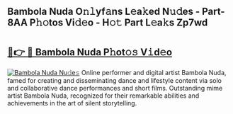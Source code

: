 ## Bambola Nuda O𝚗𝚕yf𝚊ns L𝚎a𝚔ed N𝚞𝚍es - Part-8AA P𝚑𝚘tos Vi𝚍𝚎o - H𝚘𝚝 Part L𝚎a𝚔s Zp7wd

# <h2><a href="http://kfbdkq.oniu.top/?m=Bambola+Nuda">🔗👉 🔴 Bambola Nuda P𝚑ot𝚘𝚜 V𝚒d𝚎o</a></h2>

[![Bambola Nuda Nu𝚍e𝚜](https://i.imgur.com/0qMVB7G.gif)](http://kfbdkq.oniu.top/?m=Bambola+Nuda)
Online performer and digital artist Bambola Nuda, famed for creating and disseminating dance and lifestyle content via solo and collaborative dance performances and short films. Outstanding mime artist Bambola Nuda, recognized for their remarkable abilities and achievements in the art of silent storytelling.  
